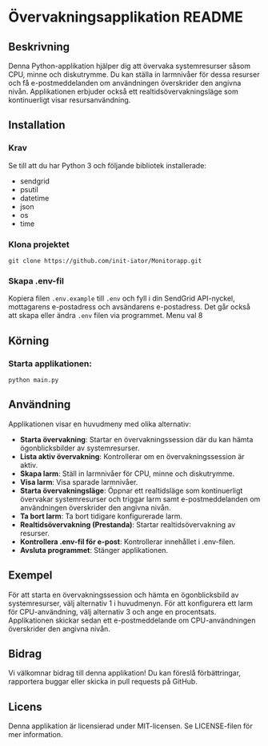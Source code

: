 <h1>Övervakningsapplikation README</h1>

<h2>Beskrivning</h2>
<p>
  Denna Python-applikation hjälper dig att övervaka systemresurser såsom CPU, minne och diskutrymme. Du kan ställa in larmnivåer för dessa resurser och få e-postmeddelanden om användningen överskrider den angivna nivån. Applikationen erbjuder också ett realtidsövervakningsläge som kontinuerligt visar resursanvändning.
</p>

<h2>Installation</h2>

<h3>Krav</h3>
<p>
  Se till att du har Python 3 och följande bibliotek installerade:
</p>
<ul>
  <li>sendgrid</li>
  <li>psutil</li>
  <li>datetime</li>
  <li>json</li>
  <li>os</li>
  <li>time</li>
</ul>

<h3>Klona projektet</h3>
<pre><code>git clone https://github.com/init-iator/Monitorapp.git</code></pre>

<h3>Skapa .env-fil</h3>
<p>
  Kopiera filen <code>.env.example</code> till <code>.env</code> och fyll i din SendGrid API-nyckel, mottagarens e-postadress och avsändarens e-postadress.
  Det går också att skapa eller ändra <code>.env</code> filen via programmet. Menu val 8
</p>

<h2>Körning</h2>
<h3>Starta applikationen:</h3>
<pre><code>python main.py</code></pre>

<h2>Användning</h2>
<p>
  Applikationen visar en huvudmeny med olika alternativ:
</p>
<ul>
  <li><strong>Starta övervakning</strong>: Startar en övervakningssession där du kan hämta ögonblicksbilder av systemresurser.</li>
  <li><strong>Lista aktiv övervakning</strong>: Kontrollerar om en övervakningssession är aktiv.</li>
  <li><strong>Skapa larm</strong>: Ställ in larmnivåer för CPU, minne och diskutrymme.</li>
  <li><strong>Visa larm</strong>: Visa sparade larmnivåer.</li>
  <li><strong>Starta övervakningsläge</strong>: Öppnar ett realtidsläge som kontinuerligt övervakar systemresurser och triggar larm samt e-postmeddelanden om användningen överskrider den angivna nivån.</li>
  <li><strong>Ta bort larm</strong>: Ta bort tidigare konfigurerade larm.</li>
  <li><strong>Realtidsövervakning (Prestanda)</strong>: Startar realtidsövervakning av resurser.</li>
  <li><strong>Kontrollera .env-fil för e-post</strong>: Kontrollerar innehållet i .env-filen.</li>
  <li><strong>Avsluta programmet</strong>: Stänger applikationen.</li>
</ul>

<h2>Exempel</h2>
<p>
  För att starta en övervakningssession och hämta en ögonblicksbild av systemresurser, välj alternativ 1 i huvudmenyn. För att konfigurera ett larm för CPU-användning, välj alternativ 3 och ange en procentsats. Applikationen skickar sedan ett e-postmeddelande om CPU-användningen överskrider den angivna nivån.
</p>

<h2>Bidrag</h2>
<p>
  Vi välkomnar bidrag till denna applikation! Du kan föreslå förbättringar, rapportera buggar eller skicka in pull requests på GitHub.
</p>

<h2>Licens</h2>
<p>
  Denna applikation är licensierad under MIT-licensen. Se LICENSE-filen för mer information.
</p>
